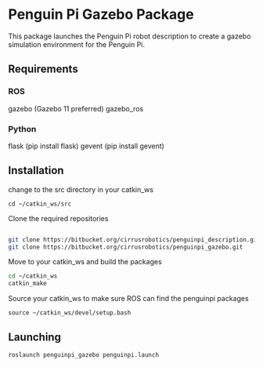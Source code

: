 # Penguin Pi Gazebo Package

This package launches the Penguin Pi robot description to create a gazebo simulation environment for the Penguin Pi. 

## Requirements

### ROS
gazebo (Gazebo 11 preferred)
gazebo_ros

### Python
flask (pip install flask)
gevent (pip install gevent)


## Installation

change to the src directory in your catkin_ws 
```
cd ~/catkin_ws/src
```

Clone the required repositories
```sh

git clone https://bitbucket.org/cirrusrobotics/penguinpi_description.git
git clone https://bitbucket.org/cirrusrobotics/penguinpi_gazebo.git
```

Move to your catkin_ws and build the packages
```sh
cd ~/catkin_ws
catkin_make
```

Source your catkin_ws to make sure ROS can find the penguinpi packages
```
source ~/catkin_ws/devel/setup.bash
```

## Launching 

```sh
roslaunch penguinpi_gazebo penguinpi.launch
```
